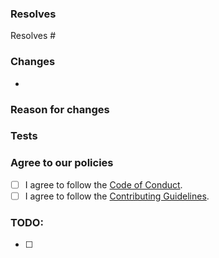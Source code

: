 ### Resolves

<!-- Which issue(s) does this pull request fix or resolve? -->

Resolves #

### Changes

<!-- Please describe the changes made. -->

-   <!-->

### Reason for changes

<!-- Why did you make them? -->

### Tests

<!-- Have you tested this PR? If so, how? If not, please do so before submitting the PR. -->

### Agree to our policies

<!-- By submitting this issue, you agree to follow our policies. -->

-   [ ] I agree to follow the [Code of Conduct](https://github.com/onedotprojects/auth/blob/issues/.github/CODE_OF_CONDUCT.md).
-   [ ] I agree to follow the [Contributing Guidelines](https://github.com/onedotprojects/auth/blob/issues/.github/CONTRIBUTING.md).

### TODO:

-   [ ] <!-->
